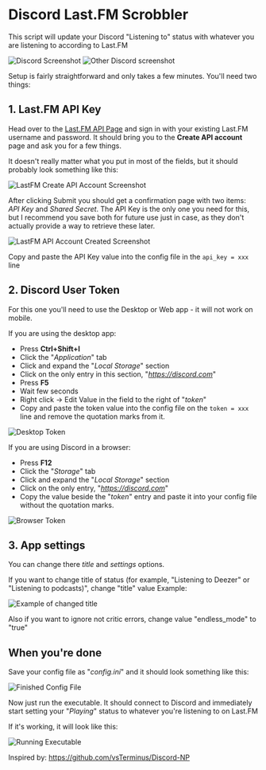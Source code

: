 # Discord Last.FM Scrobbler

This script will update your Discord "Listening to" status with whatever you are listening to according to Last.FM

![Discord Screenshot](https://i.imgur.com/cwpg8i8.png) ![Other Discord screenshot](https://i.imgur.com/x5mWIXR.png)

Setup is fairly straightforward and only takes a few minutes. You'll need two things:

## **1. Last.FM API Key**

Head over to the [Last.FM API Page](https://www.last.fm/api/account/create) and sign in with your existing Last.FM username and password. It should bring you to the **Create API account** page and ask you for a few things.

It doesn't really matter what you put in most of the fields, but it should probably look something like this:

![LastFM Create API Account Screenshot](https://i.imgur.com/VQYa8nr.png?1)

After clicking Submit you should get a confirmation page with two items: *API Key* and *Shared Secret*. The API Key is the only one you need for this, but I recommend you save both for future use just in case, as they don't actually provide a way to retrieve these later.

![LastFM API Account Created Screenshot](https://i.imgur.com/oQTdNgX.png)

Copy and paste the API Key value into the config file in the `api_key = xxx` line

## **2. Discord User Token**

For this one you'll need to use the Desktop or Web app - it will not work on mobile.

If you are using the desktop app:

- Press **Ctrl+Shift+I**
- Click the "*Application*" tab
- Click and expand the "*Local Storage*" section
- Click on the only entry in this section, "*https://discord.com*"
- Press **F5**
- Wait few seconds
- Right click -> Edit Value in the field to the right of "*token*"
- Copy and paste the token value into the config file on the `token = xxx` line and remove the quotation marks from it.

![Desktop Token](https://i.imgur.com/EEN2mnv.png)

If you are using Discord in a browser:

- Press **F12**
- Click the "*Storage*" tab
- Click and expand the "*Local Storage*" section
- Click on the only entry, "*https://discord.com*"
- Copy the value beside the "*token*" entry and paste it into your config file without the quotation marks.

![Browser Token](https://i.imgur.com/OFrhTHE.png)

## **3. App settings**

You can change there *title* and *settings* options.

If you want to change title of status (for example, "Listening to Deezer" or "Listening to podcasts)", change "title" value
Example:

![Example of changed title](https://i.imgur.com/9OShK3U.png)

Also if you want to ignore not critic errors, change value "endless_mode" to "true"

## When you're done

Save your config file as "*config.ini*" and it should look something like this:

![Finished Config File](https://i.imgur.com/4fZofod.png)

Now just run the executable. It should connect to Discord and immediately start setting your "*Playing*" status to whatever you're listening to on Last.FM

If it's working, it will look like this:

![Running Executable](https://i.imgur.com/65gyoIY.png)

Inspired by: https://github.com/vsTerminus/Discord-NP
